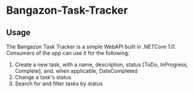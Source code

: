# Bangazon-Task-Tracker

## Usage

The Bangazon Task Tracker is a simple WebAPI built in .NETCore 1.0. Consumers of the app can use it for the following:

1. Create a new task, with a name, description, status [ToDo, InProgress, Complete], and, when applicable, DateCompleted
1. Change a task's status
1. Search for and filter tasks by status
